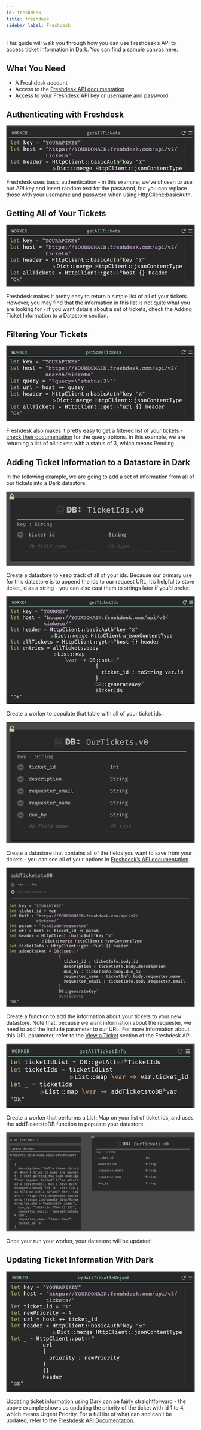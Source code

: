 ```yaml
---
id: freshdesk
title: freshdesk
sidebar_label: Freshdesk
---
```


This guide will walk you through how you can use Freshdesk’s API to access ticket information in Dark. You can find a sample canvas [here](https://darklang.com/a/sample-freshdesk).

## What You Need

- A Freshdesk account
- Access to the [Freshdesk API documentation](https://developers.freshdesk.com/)
- Access to your Freshdesk API key or username and password.

## Authenticating with Freshdesk

![assets/freshdesk/image2.png](assets/freshdesk/image2.png)

Freshdesk uses basic authentication - in this example, we’ve chosen to use our API key and insert random text for the password, but you can replace those with your username and password when using HttpClient::basicAuth.

## Getting All of Your Tickets

![assets/freshdesk/image4.png](assets/freshdesk/Image4.png)

Freshdesk makes it pretty easy to return a simple list of all of your tickets. However, you may find that the information in this list is not quite what you are looking for - if you want details about a set of tickets, check the Adding Ticket Information to a Datastore section.

## Filtering Your Tickets

![assets/freshdesk/image5.png](assets/freshdesk/image5.png)

Freshdesk also makes it pretty easy to get a filtered list of your tickets - [check their documentation](https://developers.freshdesk.com/api/#filter_tickets) for the query options. In this example, we are returning a list of all tickets with a status of 3, which means Pending.

## Adding Ticket Information to a Datastore in Dark

In the following example, we are going to add a set of information from all of our tickets into a Dark datastore.

![assets/freshdesk/image3.png](assets/freshdesk/Image3.png)

Create a datastore to keep track of all of your ids. Because our primary use for this datastore is to append the ids to our request URL, it’s helpful to store ticket_id as a string - you can also cast them to strings later if you’d prefer.

![assets/freshdesk/image8.png](assets/freshdesk/image8.png)

Create a worker to populate that table with all of your ticket ids.

![assets/freshdesk/image6.png](assets/freshdesk/image6.png)

Create a datastore that contains all of the fields you want to save from your tickets - you can see all of your options in [Freshdesk’s API documentation](https://developers.freshdesk.com/api/#view_a_ticket).

![assets/freshdesk/image9.png](assets/freshdesk/image9.png)

Create a function to add the information about your tickets to your new datastore. Note that, because we want information about the requester, we need to add the include parameter to our URL. For more information about this URL parameter, refer to the [View a Ticket](https://developers.freshdesk.com/api/#view_a_ticket) section of the Freshdesk API.

![assets/freshdesk/mage1.png](assets/freshdesk/image1.png)

Create a worker that performs a List::Map on your list of ticket ids, and uses the addTicketstoDB function to populate your datastore.

![assets/freshdesk/image7.png](assets/freshdesk//image7.png)

Once your run your worker, your datastore will be updated!

## Updating Ticket Information With Dark

![assets/freshdesk/image10.png](assets/freshdesk/image10.png)

Updating ticket information using Dark can be fairly straightforward - the above example shows us updating the priority of the ticket with id 1 to 4, which means Urgent Priority. For a full list of what can and can’t be updated, refer to the [Freshdesk API Documentation](https://developers.freshdesk.com/api/#update_ticket).

